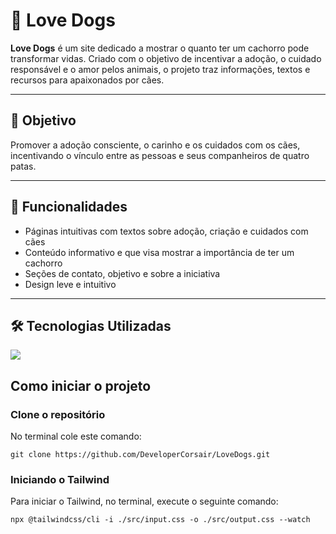 # 🐾 Love Dogs

**Love Dogs** é um site dedicado a mostrar o quanto ter um cachorro pode transformar vidas. Criado com o objetivo de incentivar a adoção, o cuidado responsável e o amor pelos animais, o projeto traz informações, textos e recursos para apaixonados por cães.

---

## 🚀 Objetivo

Promover a adoção consciente, o carinho e os cuidados com os cães, incentivando o vínculo entre as pessoas e seus companheiros de quatro patas.

---

## 🌟 Funcionalidades

- Páginas intuitivas com textos sobre adoção, criação e cuidados com cães
- Conteúdo informativo e que visa mostrar a importância de ter um cachorro
- Seções de contato, objetivo e sobre a iniciativa
- Design leve e intuitivo

---

## 🛠️ Tecnologias Utilizadas

<div text-align="left">
    <img src="https://skillicons.dev/icons?i=html,css,bootstrap,git,github"/>
</div>


## Como iniciar o projeto

### Clone o repositório

No terminal cole este comando:

```
git clone https://github.com/DeveloperCorsair/LoveDogs.git
```

### Iniciando o Tailwind
Para iniciar o Tailwind, no terminal, execute o seguinte comando:

```
npx @tailwindcss/cli -i ./src/input.css -o ./src/output.css --watch
```